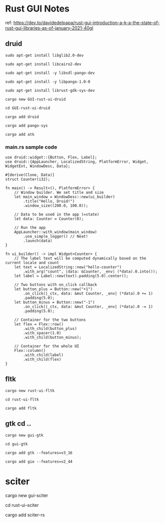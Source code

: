 # Rust GUI Notes 
ref: https://dev.to/davidedelpapa/rust-gui-introduction-a-k-a-the-state-of-rust-gui-libraries-as-of-january-2021-40gl

## druid 

	sudo apt-get install libglib2.0-dev

	sudo apt-get install libcairo2-dev

	sudo apt-get install -y libsdl-pango-dev

	sudo apt-get install -y libpango-1.0-0

	sudo apt-get install librust-gdk-sys-dev

	cargo new GUI-rust-ui-druid

	cd GUI-rust-ui-druid

	cargo add druid

	cargo add pango-sys

	cargo add atk

### main.rs sample code

	use druid::widget::{Button, Flex, Label};
	use druid::{AppLauncher, LocalizedString, PlatformError, Widget, WidgetExt, WindowDesc, Data};

	#[derive(Clone, Data)]
	struct Counter(i32);

	fn main() -> Result<(), PlatformError> {
		// Window builder. We set title and size
		let main_window = WindowDesc::new(ui_builder)
			.title("Hello, Druid!")
			.window_size((200.0, 100.0));

		// Data to be used in the app (=state)
		let data: Counter = Counter(0);

		// Run the app
		AppLauncher::with_window(main_window)
			.use_simple_logger() // Neat!
			.launch(data)
	}

	fn ui_builder() -> impl Widget<Counter> {
		// The label text will be computed dynamically based on the current locale and count
		let text = LocalizedString::new("hello-counter")
			.with_arg("count", |data: &Counter, _env| (*data).0.into());
		let label = Label::new(text).padding(5.0).center();

		// Two buttons with on_click callback
		let button_plus = Button::new("+1")
			.on_click(|_ctx, data: &mut Counter, _env| (*data).0 += 1)
			.padding(5.0);
		let button_minus = Button::new("-1")
			.on_click(|_ctx, data: &mut Counter, _env| (*data).0 -= 1)
			.padding(5.0);

		// Container for the two buttons
		let flex = Flex::row()
			.with_child(button_plus)
			.with_spacer(1.0)
			.with_child(button_minus);

		// Container for the whole UI
		Flex::column()
			.with_child(label)
			.with_child(flex)
	}

## fltk 

	cargo new rust-ui-fltk

	cd rust-ui-fltk

	cargo add fltk

## gtk cd ..

	cargo new gui-gtk

	cd gui-gtk

	cargo add gtk --features=v3_16

	cargo add gio --features=v2_44

#  sciter

cargo new gui-sciter

cd rust-ui-sciter

cargo add sciter-rs